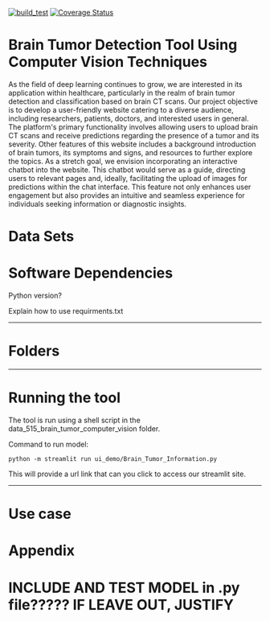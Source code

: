 [![build_test](https://github.com/tchiang0/data_515_brain_tumor_computer_vision/actions/workflows/build_test.yml/badge.svg)](https://github.com/tchiang0/data_515_brain_tumor_computer_vision/actions/workflows/build_test.yml)
[![Coverage Status](https://coveralls.io/repos/github/tchiang0/data_515_brain_tumor_computer_vision/badge.svg?branch=main)](https://coveralls.io/github/tchiang0/data_515_brain_tumor_computer_vision?branch=main)

Brain Tumor Detection Tool Using Computer Vision Techniques
====================
As the field of deep learning continues to grow, we are interested in its application within healthcare, particularly in the realm of brain tumor detection and classification based on brain CT scans. Our project objective is to develop a user-friendly website catering to a diverse audience, including researchers, patients, doctors, and interested users in general. The platform's primary functionality involves allowing users to upload brain CT scans and receive predictions regarding the presence of a tumor and its severity. Other features of this website includes a background introduction of brain tumors, its symptoms and signs, and resources to further explore the topics.
As a stretch goal, we envision incorporating an interactive chatbot into the website. This chatbot would serve as a guide, directing users to relevant pages and, ideally, facilitating the upload of images for predictions within the chat interface. This feature not only enhances user engagement but also provides an intuitive and seamless experience for individuals seeking information or diagnostic insights.

Data Sets
====================



Software Dependencies
====================
Python version?

Explain how to use requirments.txt


--------------------

Folders
====================


--------------------
Running the tool
====================
The tool is run using a shell script in the data_515_brain_tumor_computer_vision folder.

Command to run model:

    python -m streamlit run ui_demo/Brain_Tumor_Information.py

This will provide a url link that can you click to access our streamlit site.


--------------------



Use case
====================







Appendix
====================
INCLUDE AND TEST MODEL in .py file?????
IF LEAVE OUT, JUSTIFY
====================
